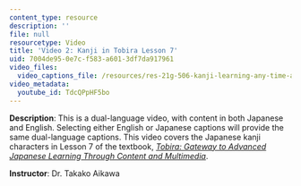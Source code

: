 ```yaml
---
content_type: resource
description: ''
file: null
resourcetype: Video
title: 'Video 2: Kanji in Tobira Lesson 7'
uid: 7004de95-0e7c-f583-a601-3df7da917961
video_files:
  video_captions_file: /resources/res-21g-506-kanji-learning-any-time-any-place-for-japanese-vi-spring-2021/kanji-video-lectures/video-2-kanji-in-tobira-lesson-7/TdcQPpHF5bo.vtt
video_metadata:
  youtube_id: TdcQPpHF5bo
---
```


**Description**: This is a dual-language video, with content in both Japanese and English. Selecting either English or Japanese captions will provide the same dual-language captions. This video covers the Japanese kanji characters in Lesson 7 of the textbook, _[Tobira: Gateway to Advanced Japanese Learning Through Content and Multimedia](https://tobiraweb.9640.jp/)_.

**Instructor**: Dr. Takako Aikawa